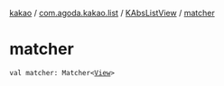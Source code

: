 [kakao](../../index.md) / [com.agoda.kakao.list](../index.md) / [KAbsListView](index.md) / [matcher](./matcher.md)

# matcher

`val matcher: Matcher<`[`View`](https://developer.android.com/reference/android/view/View.html)`>`